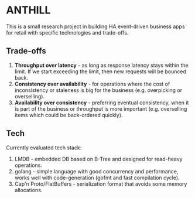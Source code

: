 # ANTHILL

This is a small research project in building HA event-driven business
apps for retail with specific technologies and trade-offs.


## Trade-offs

1. **Throughput over latency** - as long as response latency stays
   within the limit. If we start exceeding the limit, then new
   requests will be bounced back.
2. **Consistency over availability** - for operations where the cost
   of inconsistency or staleness is big for the business
   (e.g. overpicking or overselling).
3. **Availability over consistency** - preferring eventual
   consistency, when it is part of the business or throughput is more
   important (e.g. overselling items which could be back-ordered
   quickly).
   
## Tech

Currently evaluated tech stack:

1. LMDB - embedded DB based on B-Tree and designed for read-heavy operations.
2. golang - simple language with good concurrency and performance,
   works well with code-generation (gofmt and fast compilation cycle).
3. Cap'n Proto/FlatBuffers - serialization format that avoids some
   memory allocations.
